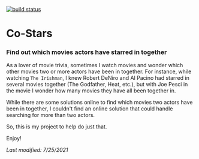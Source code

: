 [![build status](https://github.com/coryrylan/angular-github-actions/workflows/Build/badge.svg)](https://github.com/coryrylan/angular-github-actions/actions)

# Co-Stars
### Find out which movies actors have starred in together

As a lover of movie trivia, sometimes I watch movies and wonder which other movies two or more actors have been in together. For instance, while watching `The Irishman`, I knew Robert DeNiro and Al Pacino had starred in several movies together (The Godfather, Heat, etc.), but with Joe Pesci in the movie I wonder how many movies they have all been together in.

While there are some solutions online to find which movies two actors have been in together, I couldn't find an online solution that could handle searching for more than two actors.

So, this is my project to help do just that.

Enjoy!

*Last modified: 7/25/2021*
